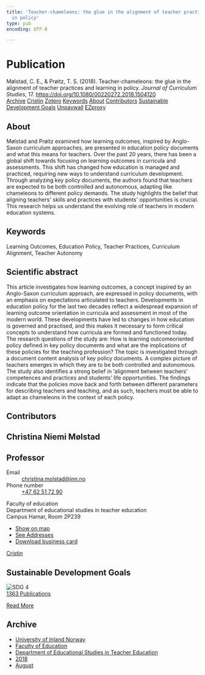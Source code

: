```yaml
---
title: 'Teacher-chameleons: the glue in the alignment of teacher practices and learning
  in policy'
type: pub
encoding: UTF-8

---
```

<h1>Publication</h1>
<article id="csl-bib-container-B8KRJ396" class="csl-bib-container">
  <div class="csl-bib-body"> <div class="csl-entry">Mølstad, C. E., &#38; Prøitz, T. S. (2018). Teacher-chameleons: the glue in the alignment of teacher practices and learning in policy. <i>Journal of Curriculum Studies</i>, 17. <a href="https://doi.org/10.1080/00220272.2018.1504120">https://doi.org/10.1080/00220272.2018.1504120</a></div> </div>
  <div class="csl-bib-buttons">
    <a href="#taxonomy-article-B8KRJ396" alt="archive" class="csl-bib-button">Archive</a>
    <a href="https://app.cristin.no/results/show.jsf?id=1603799" alt="Cristin" class="csl-bib-button">Cristin</a>
    <a href="http://zotero.org/groups/5881554/items/B8KRJ396" alt="Zotero" class="csl-bib-button">Zotero</a>
    <a href="#keywords-article-B8KRJ396" alt="keywords" class="csl-bib-button">Keywords</a>
    <a href="#about-article-B8KRJ396" alt="about_pub" class="csl-bib-button">About</a>
    <a href="#contributors-article-B8KRJ396" alt="contributors" class="csl-bib-button">Contributors</a>
    <a href="#sdg-article-B8KRJ396" alt="sdg" class="csl-bib-button">Sustainable Development Goals</a>
    <a href="https://doi.org/10.1080/00220272.2018.1504120" alt="Unpaywall" class="csl-bib-button">Unpaywall</a>
    <a href="https://doi.org/10.1080/00220272.2018.1504120" alt="EZproxy" class="csl-bib-button">EZproxy</a>
  </div>
  <div id="csl-bib-meta-container-B8KRJ396"></div>
</article>
<div id="csl-bib-meta-B8KRJ396" class="csl-bib-meta">
  <article id="about-article-B8KRJ396" class="about_pub-article">
    <h1>About</h1>
    Mølstad and Prøitz examined how learning outcomes, inspired by Anglo-Saxon curriculum approaches, are presented in education policy documents and what this means for teachers. Over the past 20 years, there has been a global shift towards focusing on learning outcomes in curricula and assessments. This shift has changed how education is managed and practiced, requiring new ways to understand curriculum development. Through analyzing key policy documents, the authors found that teachers are expected to be both controlled and autonomous, adapting like chameleons to different policy demands. The study highlights the belief that aligning teachers' skills and practices with students' opportunities is crucial. This research helps us understand the evolving role of teachers in modern education systems.
  </article>
  <article id="keywords-article-B8KRJ396" class="keywords-article">
    <h1>Keywords</h1>
    Learning Outcomes, Education Policy, Teacher Practices, Curriculum Alignment, Teacher Autonomy
  </article>
  <article id="abstract-article-B8KRJ396" class="abstract-article">
    <h1>Scientific abstract</h1>
    This article investigates how learning outcomes, a concept inspired 
by an Anglo-Saxon curriculum approach, are expressed in policy 
documents, with an emphasis on expectations articulated to teachers. 
Developments in education policy for the last two decades 
reflect a widespread expansion of learning outcome orientation in 
curricula and assessment in most of the modern world. These developments 
have led to changes in how education is governed and 
practised, and this makes it necessary to form critical concepts to 
understand how curricula are formed and functioned today. The 
research questions of the study are: How is learning outcomeoriented 
policy defined in key policy documents and what are the 
implications of these policies for the teaching profession? The topic 
is investigated through a document content analysis of key policy 
documents. A complex picture of teachers emerges in which they are 
to be both controlled and autonomous. The study also identifies a 
strong belief in ‘alignment between teachers’ competences and 
practices and students’ life opportunities. The findings indicate that 
the policies move back and forth between different parameters for 
describing teachers and teaching, and as such, teachers must be able 
to adapt as chameleons in the context of each policy.
  </article>
  <article id="contributors-article-B8KRJ396" class="contributors-article">
    <h1>Contributors</h1>
    <div class="personas"> <div class="vrtx-hinn-person-card"> <div class="photo"> <i class="lar la-user-circle missing-person"></i> </div> <div class="info"> <hgroup><h1>Christina Niemi Mølstad</h1> <h2>Professor</h2> </hgroup><dl> <dt>Email</dt> <dd> <a href="mailto:christina.molstad@inn.no">christina.molstad@inn.no</a> </dd> <dt>Phone number</dt> <dd><a href="tel:+4762517290"> +47 62 51 72 90 </a></dd> </dl> <p> Faculty of education<br> Department of educational studies in teacher education<br> Campus Hamar, Room 2P239 </p> <ul class="vrtx-hinn-links"> <li><a href="https://www.google.com/maps?q=60.796004,11.072099">Show on map</a></li> <li><a href="https://www.inn.no/english/find-an-employee/christina-molstad.html#vrtx-hinn-addresses">See Addresses</a></li> <li><a href="https://www.inn.no/english/find-an-employee/christina-molstad.html?vrtx=vcf">Download business card</a></li> </ul> </div> </div> <a href="https://app.cristin.no/persons/show.jsf?id=5325" alt="Cristin URL" class="personas-cristin">Cristin</a> </div>
  </article>
  <article id="sdg-article-B8KRJ396" class="sdg-article">
    <h1>Sustainable Development Goals</h1>
    <div class="sdg-container"><div id="sdg4" class="sdg">
        <img src="{{< params subfolder >}}images/sdg/sdg04_en.png" class="image" alt="SDG 4">
        <div class="sdg-overlay">
          <a href="{{< params subfolder >}}en/archive/?sdg=4#archive" class="sdg-publication-count"><span>1363</span> Publications</a>
          <p><a href="https://sdgs.un.org/goals/goal4" class="sdg-read-more">Read More</a></p>
        </div>
      </div></div>
  </article>
  <article id="taxonomy-article-B8KRJ396" class="taxonomy-article">
    <h1>Archive</h1>
    <ul>
      <li><a href="{{< params subfolder >}}en/archive/?key=3DCRN523">University of Inland Norway</a></li>
      <li><a href="{{< params subfolder >}}en/archive/?key=WYNZA47F">Faculty of Education</a></li>
      <li><a href="{{< params subfolder >}}en/archive/?key=BKPR6TE7">Department of Educational Studies in Teacher Education</a></li>
      <li><a href="{{< params subfolder >}}en/archive/?key=F9N5QZNX">2018</a></li>
      <li><a href="{{< params subfolder >}}en/archive/?key=J79H9MES">August</a></li>
    </ul>
  </article>
</div>
